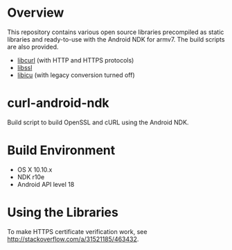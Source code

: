 Overview
========

This repository contains various open source libraries precompiled as static libraries and ready-to-use with the Android NDK for armv7. The build scripts are also provided.

* [libcurl](http://curl.haxx.se/libcurl/) (with HTTP and HTTPS protocols)
* [libssl](https://www.openssl.org/)
* [libicu](http://site.icu-project.org/) (with legacy conversion turned off)

# curl-android-ndk

Build script to build OpenSSL and cURL using the Android NDK.

Build Environment
=================

* OS X 10.10.x
* NDK r10e
* Android API level 18

Using the Libraries
===================

To make HTTPS certificate verification work, see http://stackoverflow.com/a/31521185/463432.
